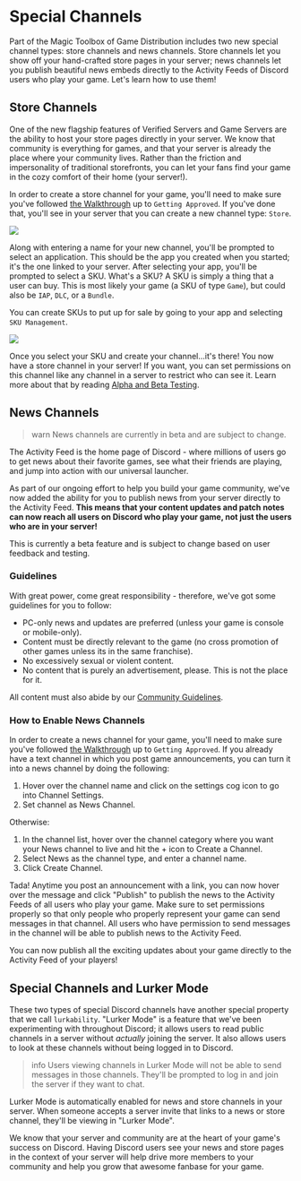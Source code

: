 # Special Channels

Part of the Magic Toolbox of Game Distribution includes two new special channel types: store channels and news channels. Store channels let you show off your hand-crafted store pages in your server; news channels let you publish beautiful news embeds directly to the Activity Feeds of Discord users who play your game. Let's learn how to use them!

## Store Channels

One of the new flagship features of Verified Servers and Game Servers are the ability to host your store pages directly in your server. We know that community is everything for games, and that your server is already the place where your community lives. Rather than the friction and impersonality of traditional storefronts, you can let your fans find your game in the cozy comfort of their home (your server!).

In order to create a store channel for your game, you'll need to make sure you've followed [the Walkthrough](#DOCS_GAME_AND_SERVER_MANAGEMENT_HOW_TO_GET_YOUR_GAME_ON_DISCORD/) up to `Getting Approved`. If you've done that, you'll see in your server that you can create a new channel type: `Store`.

![](create-store-channel.png)

Along with entering a name for your new channel, you'll be prompted to select an application. This should be the app you created when you started; it's the one linked to your server. After selecting your app, you'll be prompted to select a SKU. What's a SKU? A SKU is simply a thing that a user can buy. This is most likely your game (a SKU of type `Game`), but could also be `IAP`, `DLC`, or a `Bundle`.

You can create SKUs to put up for sale by going to your app and selecting `SKU Management`.

![](sku-management.png)

Once you select your SKU and create your channel...it's there! You now have a store channel in your server! If you want, you can set permissions on this channel like any channel in a server to restrict who can see it. Learn more about that by reading [Alpha and Beta Testing](#DOCS_GAME_AND_SERVER_MANAGEMENT_ALPHA_AND_BETA_TESTING/).

## News Channels

> warn
> News channels are currently in beta and are subject to change.

The Activity Feed is the home page of Discord - where millions of users go to get news about their favorite games, see what their friends are playing, and jump into action with our universal launcher.

As part of our ongoing effort to help you build your game community, we've now added the ability for you to publish news from your server directly to the Activity Feed. **This means that your content updates and patch notes can now reach all users on Discord who play your game, not just the users who are in your server!**

This is currently a beta feature and is subject to change based on user feedback and testing.

### Guidelines

With great power, come great responsibility - therefore, we've got some guidelines for you to follow:

- PC-only news and updates are preferred (unless your game is console or mobile-only).
- Content must be directly relevant to the game (no cross promotion of other games unless its in the same franchise).
- No excessively sexual or violent content.
- No content that is purely an advertisement, please. This is not the place for it.

All content must also abide by our [Community Guidelines](https://discordapp.com/guidelines).

### How to Enable News Channels

In order to create a news channel for your game, you'll need to make sure you've followed [the Walkthrough](#DOCS_GAME_AND_SERVER_MANAGEMENT_HOW_TO_GET_YOUR_GAME_ON_DISCORD/) up to `Getting Approved`. If you already have a text channel in which you post game announcements, you can turn it into a news channel by doing the following:

1. Hover over the channel name and click on the settings cog icon to go into Channel Settings.
2. Set channel as News Channel.

Otherwise:

1. In the channel list, hover over the channel category where you want your News channel to live and hit the + icon to Create a Channel.
2. Select News as the channel type, and enter a channel name.
3. Click Create Channel.

Tada! Anytime you post an announcement with a link, you can now hover over the message and click "Publish" to publish the news to the Activity Feeds of all users who play your game. Make sure to set permissions properly so that only people who properly represent your game can send messages in that channel. All users who have permission to send messages in the channel will be able to publish news to the Activity Feed.

You can now publish all the exciting updates about your game directly to the Activity Feed of your players!

## Special Channels and Lurker Mode

These two types of special Discord channels have another special property that we call `lurkability`. "Lurker Mode" is a feature that we've been experimenting with throughout Discord; it allows users to read public channels in a server without _actually_ joining the server. It also allows users to look at these channels without being logged in to Discord.

> info
> Users viewing channels in Lurker Mode will not be able to send messages in those channels. They'll be prompted to log in and join the server if they want to chat.

Lurker Mode is automatically enabled for news and store channels in your server. When someone accepts a server invite that links to a news or store channel, they'll be viewing in "Lurker Mode".

We know that your server and community are at the heart of your game's success on Discord. Having Discord users see your news and store pages in the context of your server will help drive more members to your community and help you grow that awesome fanbase for your game.
